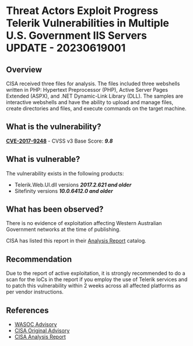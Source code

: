 # Threat Actors Exploit Progress Telerik Vulnerabilities in Multiple U.S. Government IIS Servers UPDATE - 20230619001

## Overview

CISA received three files for analysis. The files included three webshells written in PHP: Hypertext Preprocessor (PHP), Active Server Pages Extended (ASPX), and .NET Dynamic-Link Library (DLL). The samples are interactive webshells and have the ability to upload and manage files, create directories and files, and execute commands on the target machine.

## What is the vulnerability?

[**CVE-2017-9248**](https://nvd.nist.gov/vuln/detail/CVE-2017-9248) - CVSS v3 Base Score: ***9.8***

## What is vulnerable?

The vulnerability exists in the following products:

- Telerik.Web.UI.dll versions ***2017.2.621 and older***
- Sitefinity versions ***10.0.6412.0 and older***  

## What has been observed?

There is no evidence of exploitation affecting Western Australian Government networks at the time of publishing.

CISA has listed this report in their [Analysis Report](https://www.cisa.gov/news-events/cybersecurity-advisories?f%5B0%5D=advisory_type%3A65) catalog.

## Recommendation

Due to the report of active exploitation, it is strongly recommended to do a scan for the IoCs in the report if you employ the use of Telerik services and to patch this vulnerability within 2 weeks across all affected platforms as per vendor instructions.

## References
  - [WASOC Advisory](https://cyber.digital.wa.gov.au/advisories/20230127002-Telerik-RadControls-Known-Vulnerability/?h=telerik)
  - [CISA Original Advisory](https://www.cisa.gov/news-events/cybersecurity-advisories/aa23-074a)
  - [CISA Analysis Report](https://www.cisa.gov/news-events/analysis-reports/ar23-166a)